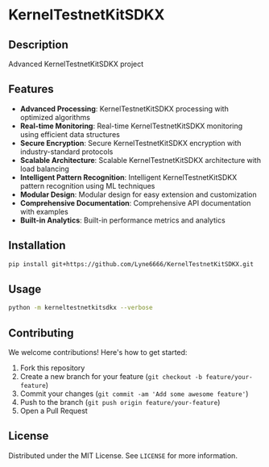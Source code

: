 # KernelTestnetKitSDKX

## Description

Advanced KernelTestnetKitSDKX project

## Features

- **Advanced Processing**: KernelTestnetKitSDKX processing with optimized algorithms
- **Real-time Monitoring**: Real-time KernelTestnetKitSDKX monitoring using efficient data structures
- **Secure Encryption**: Secure KernelTestnetKitSDKX encryption with industry-standard protocols
- **Scalable Architecture**: Scalable KernelTestnetKitSDKX architecture with load balancing
- **Intelligent Pattern Recognition**: Intelligent KernelTestnetKitSDKX pattern recognition using ML techniques
- **Modular Design**: Modular design for easy extension and customization
- **Comprehensive Documentation**: Comprehensive API documentation with examples
- **Built-in Analytics**: Built-in performance metrics and analytics

## Installation

```bash
pip install git+https://github.com/Lyne6666/KernelTestnetKitSDKX.git
```

## Usage

```bash
python -m kerneltestnetkitsdkx --verbose
```

## Contributing

We welcome contributions! Here's how to get started:

1. Fork this repository
2. Create a new branch for your feature (`git checkout -b feature/your-feature`)
3. Commit your changes (`git commit -am 'Add some awesome feature'`)
4. Push to the branch (`git push origin feature/your-feature`)
5. Open a Pull Request

## License

Distributed under the MIT License. See `LICENSE` for more information.
```
